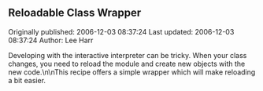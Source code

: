 ## Reloadable Class Wrapper 
Originally published: 2006-12-03 08:37:24 
Last updated: 2006-12-03 08:37:24 
Author: Lee Harr 
 
Developing with the interactive interpreter can be tricky. When your class changes, you need to reload the module and create new objects with the new code.\n\nThis recipe offers a simple wrapper which will make reloading a bit easier.